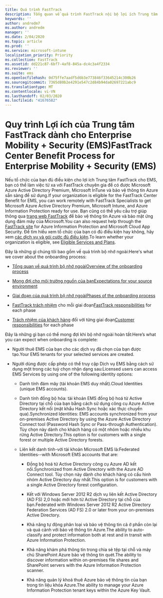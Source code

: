 ```yaml
---
title: Quá trình FastTrack
description: Tổng quan về quá trình FastTrack nội bộ lợi ích Trung tâm
keywords: ''
author: andredm7
ms.author: andredm
manager: ''
ms.date: 2/04/2020
ms.topic: article
ms.prod: ''
ms.service: microsoft-intune
localization_priority: Priority
ms.collection: FastTrack
ms.assetid: dd221c87-6bf7-4af8-845a-dc4c3a4f2334
ms.reviewer: ''
ms.suite: ems
ms.openlocfilehash: 0d75ffe7aadf5d6b3e773846f33645214c300b26
ms.sourcegitcommit: 7365d80b2e4291e547c2d84b94da02697221abc9
ms.translationtype: MT
ms.contentlocale: vi-VN
ms.lasthandoff: 02/03/2020
ms.locfileid: "41676582"
---
```

# <a name="fasttrack-center-benefit-process-for-enterprise-mobility--security-ems"></a><span data-ttu-id="0ee8b-103">Quy trình Lợi ích của Trung tâm FastTrack dành cho Enterprise Mobility + Security (EMS)</span><span class="sxs-lookup"><span data-stu-id="0ee8b-103">FastTrack Center Benefit Process for Enterprise Mobility + Security (EMS)</span></span>
<span data-ttu-id="0ee8b-104">Nếu tổ chức của bạn đủ điều kiện cho lợi ích Trung tâm FastTrack cho EMS, bạn có thể làm việc từ xa với FastTrack chuyên gia để có được Microsoft Azure Active Directory Premium, Microsoft InTune và bảo vệ thông tin Azure sẵn sàng để sử dụng.</span><span class="sxs-lookup"><span data-stu-id="0ee8b-104">If your organization is eligible for the FastTrack Center Benefit for EMS, you can work remotely with FastTrack Specialists to get Microsoft Azure Active Directory Premium, Microsoft Intune, and Azure Information Protection ready for use.</span></span> <span data-ttu-id="0ee8b-105">Bạn cũng có thể yêu cầu trợ giúp thông qua [trang web FastTrack](https://www.microsoft.com/fasttrack/microsoft-365/ems) để bảo vệ thông tin Azure và bảo mật ứng dụng đám mây của Microsoft.</span><span class="sxs-lookup"><span data-stu-id="0ee8b-105">You can also request help through the [FastTrack site](https://www.microsoft.com/fasttrack/microsoft-365/ems) for Azure Information Protection and Microsoft Cloud App Security.</span></span> <span data-ttu-id="0ee8b-106">Để tìm hiểu xem tổ chức của bạn có đủ điều kiện hay không, hãy xem [các dịch vụ và gói cước đủ điều kiện](M365-eligible-services-and-plans.md).</span><span class="sxs-lookup"><span data-stu-id="0ee8b-106">To learn whether your organization is eligible, see [Eligible Services and Plans](M365-eligible-services-and-plans.md).</span></span>


<span data-ttu-id="0ee8b-107">Đây là những gì chúng tôi bao gồm về quá trình bộ nhớ ngoài:</span><span class="sxs-lookup"><span data-stu-id="0ee8b-107">Here's what we cover about the onboarding process:</span></span>

-   [<span data-ttu-id="0ee8b-108">Tổng quan về quá trình bộ nhớ ngoài</span><span class="sxs-lookup"><span data-stu-id="0ee8b-108">Overview of the onboarding process</span></span>](EMS-fasttrack-benefit-overview.md)

-   [<span data-ttu-id="0ee8b-109">Mong đợi cho môi trường nguồn của bạn</span><span class="sxs-lookup"><span data-stu-id="0ee8b-109">Expectations for your source environment</span></span>](EMS-source-environment-expectations.md)

-   [<span data-ttu-id="0ee8b-110">Giai đoạn của quá trình bộ nhớ ngoài</span><span class="sxs-lookup"><span data-stu-id="0ee8b-110">Phases of the onboarding process</span></span>](EMS-onboarding-phases.md)

-   <span data-ttu-id="0ee8b-111">[FastTrack trách nhiệm](EMS-fasttrack-responsibilities.md) cho mỗi giai đoạn</span><span class="sxs-lookup"><span data-stu-id="0ee8b-111">[FastTrack responsibilities](EMS-fasttrack-responsibilities.md) for each phase</span></span>

-   <span data-ttu-id="0ee8b-112">[Trách nhiệm của khách hàng](EMS-your-responsibilities.md) đối với từng giai đoạn</span><span class="sxs-lookup"><span data-stu-id="0ee8b-112">[Customer responsibilities](EMS-your-responsibilities.md) for each phase</span></span>

<span data-ttu-id="0ee8b-113">Đây là những gì bạn có thể mong đợi khi bộ nhớ ngoài hoàn tất:</span><span class="sxs-lookup"><span data-stu-id="0ee8b-113">Here’s what you can expect when onboarding is complete:</span></span>

-   <span data-ttu-id="0ee8b-114">Người thuê EMS của bạn cho các dịch vụ đã chọn của bạn được tạo.</span><span class="sxs-lookup"><span data-stu-id="0ee8b-114">Your EMS tenants for your selected services are created.</span></span>

-   <span data-ttu-id="0ee8b-115">Người dùng được cấp phép có thể truy cập Dịch vụ EMS bằng cách sử dụng một trong các tuỳ chọn nhận dạng sau:</span><span class="sxs-lookup"><span data-stu-id="0ee8b-115">Licensed users can access EMS Services by using one of the following identity options:</span></span>

    -   <span data-ttu-id="0ee8b-116">Danh tính đám mây (tài khoản EMS duy nhất).</span><span class="sxs-lookup"><span data-stu-id="0ee8b-116">Cloud Identities (unique EMS accounts).</span></span>

    -   <span data-ttu-id="0ee8b-117">Danh tính đồng bộ hóa: tài khoản EMS đồng bộ hoá từ Active Directory tại chỗ của bạn bằng cách sử dụng công cụ Azure Active Directory kết nối (mật khẩu Hash Sync hoặc xác thực chuyển qua).</span><span class="sxs-lookup"><span data-stu-id="0ee8b-117">Synchronized Identities: EMS accounts synchronized from your on-premises Active Directory by using the Azure Active Directory Connect tool (Password Hash Sync or Pass-through Authentication).</span></span> <span data-ttu-id="0ee8b-118">Tùy chọn này dành cho khách hàng có một nhóm hoặc nhiều khu rừng Active Directory.</span><span class="sxs-lookup"><span data-stu-id="0ee8b-118">This option is for customers with a single forest or multiple Active Directory forests.</span></span>

    -   <span data-ttu-id="0ee8b-119">Liên kết danh tính-với tài khoản Microsoft EMS là:</span><span class="sxs-lookup"><span data-stu-id="0ee8b-119">Federated Identities--with Microsoft EMS accounts that are:</span></span>

        -   <span data-ttu-id="0ee8b-120">Đồng bộ hoá từ Active Directory công cụ Azure AD kết nối.</span><span class="sxs-lookup"><span data-stu-id="0ee8b-120">Synchronized from Active Directory with the Azure AD Connect tool.</span></span> <span data-ttu-id="0ee8b-121">Tùy chọn này dành cho khách hàng có cấu hình nhóm Active Directory duy nhất.</span><span class="sxs-lookup"><span data-stu-id="0ee8b-121">This option is for customers with a single Active Directory forest configuration.</span></span>

        -   <span data-ttu-id="0ee8b-122">Kết với Windows Server 2012 R2 dịch vụ liên kết Active Directory (AD FS) 2,0 hoặc mới hơn từ Active Directory tại chỗ của bạn.</span><span class="sxs-lookup"><span data-stu-id="0ee8b-122">Federated with Windows Server 2012 R2 Active Directory Federation Services (AD FS) 2.0 or later from your on-premises Active Directory.</span></span>

        -   <span data-ttu-id="0ee8b-123">Khả năng tự động phân loại và bảo vệ thông tin cả ở phần còn lại và quá cảnh với bảo vệ thông tin Azure.</span><span class="sxs-lookup"><span data-stu-id="0ee8b-123">The ability to auto-classify and protect information both at rest and in transit with Azure Information Protection.</span></span> 

        -   <span data-ttu-id="0ee8b-124">Khả năng khám phá thông tin trong chia sẻ tệp tại chỗ và máy chủ SharePoint Azure bảo vệ thông tin quét.</span><span class="sxs-lookup"><span data-stu-id="0ee8b-124">The ability to discover information within on-premises file shares and SharePoint servers with the Azure Information Protection scanner.</span></span> 

        -   <span data-ttu-id="0ee8b-125">Khả năng quản lý khoá thuê Azure bảo vệ thông tin của bạn trong tín liệu khóa Azure.</span><span class="sxs-lookup"><span data-stu-id="0ee8b-125">The ability to manage your Azure Information Protection tenant keys within the Azure Key Vault.</span></span> 
